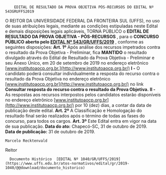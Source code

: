         EDITAL DE RESULTADO DA PROVA OBJETIVA PÓS-RECURSOS DO EDITAL Nº 543GRUFFS2019  

 O REITOR DA UNIVERSIDADE FEDERAL DA FRONTEIRA SUL (UFFS),  no uso de suas atribuições legais, mediante as condições estipuladas neste Edital e demais disposições legais aplicáveis, TORNA PÚBLICO o **EDITAL DE** **RESULTADO DA PROVA OBJETIVA - PÓS-RECURSOS** ,  para o **CONCURSO PÚBLICO aberto pelo [EDITAL Nº 543/GR/UFFS/2019](https://www.uffs.edu.br/atos-normativos/edital/gr/2019-0543)** , conforme as seguintes disposições:    **Art. 1º**  Após análise dos recursos impetrados contra o resultado da Prova Objetiva - Preliminar, fica **MANTIDO** o resultado divulgado através do Edital de Resultado da Prova Objetiva - Preliminar e seu Anexo Único, em 20 de setembro de 2019 no endereço eletrônico [www.institutoaocp.org.br.](http://www.institutoaocp.org.br/)  **I -**  O candidato poderá consultar individualmente a resposta do recurso contra o resultado da Prova Objetiva no endereço eletrônico [www.institutoaocp.org.br](http://www.institutoaocp.org.br/) no link **Consultar resposta do recurso contra o resultado da Prova Objetiva.**   **II -**  As respostas aos recursos interpostos pelos candidatos estarão disponíveis no endereço eletrônico  [www.institutoaocp.org.br](http://www.institutoaocp.org.br/)  por 10 (dez) dias, a contar da data de publicação deste edital.    **Art. 2º**  A Classificação e Homologação do resultado final serão realizados após o término de todas as fases do concurso, para todos os cargos.    **Art. 3º**  Este Edital entra em vigor na data de sua publicação.        **Data do ato:** Chapecó-SC, 31 de outubro de 2019.   
 **Data de publicação:**  31 de outubro de 2019. 

    Marcelo Recktenvald   
 Reitor 

      Documento Histórico  [EDITAL Nº 1040/GR/UFFS/2019](https://www.uffs.edu.br/atos-normativos/edital/gr/2019-1040/@@download/documento_historico)     
      